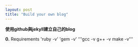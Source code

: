 ```yaml
---
layout: post
title: "Build your own blog"
---
```


__**使用github與jekyll建立自己的blog**__

**0.** Requirements
       'ruby -v'
       'gem -v'
       '''gcc -v
       g++ -v
       make -v'''
 

